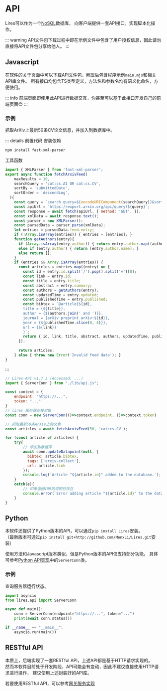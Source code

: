 # API
Lires可以作为一个[NoSQL](https://en.wikipedia.org/wiki/NoSQL)数据库，
向客户端提供一套API接口，实现脚本化操作。

::: warning
API文件包下载过程中即在示例文件中包含了用户授权信息，因此请勿直接将API文件包分享给他人。
:::


## Javascript
在软件的关于页面中可以下载API文件包，解压后包含程序示例`main.mjs`和相关API库文件。
所有接口均包含TS类型定义，方法名和参数名均有语义化命名，方便使用。

::: info
前端页面即使用此API进行数据交互，你甚至可以基于此接口开发自己的前端页面😊
:::

### 示例
抓取ArXiv上最新50条CV论文信息，并加入到数据库中。

::: details 前置代码
安装依赖
```sh
npm install fast-xml-parser
```
工具函数
```javascript
import { XMLParser } from 'fast-xml-parser';
export async function fetchArxivFeed(
    maxResults = 10,
    searchQuery = 'cat:cs.AI OR cat:cs.CV',
    sortBy = 'submittedDate',
    sortOrder = 'descending',
  ){
    const query = `search_query=${encodeURIComponent(searchQuery)}&sortBy=${sortBy}&sortOrder=${sortOrder}&max_results=${maxResults}`;
    const apiUrl = `https://export.arxiv.org/api/query?${query}`;
    const response = await fetch(apiUrl, { method: 'GET', });
    const xmlData = await response.text();
    const parser = new XMLParser();
    const parsedData = parser.parse(xmlData);
    let entries = parsedData.feed.entry;
    if (!Array.isArray(entries)) { entries = [entries]; }
    function getAuthors(entry){
      if (Array.isArray(entry.author)) { return entry.author.map((author) => author.name); }
      else if (entry.author) { return [entry.author.name]; }
      else return [];
    }
    if (entries && Array.isArray(entries)) {
      const articles = entries.map((entry) => {
        const id = entry.id.split('/').pop().split('v')[0];
        const link = entry.id;
        const title = entry.title;
        const abstract = entry.summary;
        const authors = getAuthors(entry);
        const updatedTime = entry.updated;
        const publishedTime = entry.published;
        const bibtex = `@article{${id},
        title = {${title}},
        author = {${authors.join(' and ')}},
        journal = {arXiv preprint arXiv:${id}},
        year = {${publishedTime.slice(0, 4)}},
        url = {${link}}
        }`;
        return { id, link, title, abstract, authors, updatedTime, publishedTime, bibtex};
      });
  
      return articles;
    } else { throw new Error('Invalid feed data'); }
}
```
:::

```javascript
// Lires-API v1.7.3 (Accessed: ...)
import { ServerConn } from "./lib/api.js";

const context = {
    endpoint: "https://...",
    token: "..."
}
// lires 服务器连接对象
const conn = new ServerConn(()=>context.endpoint, ()=>context.token)

// 抓取最新50条ArXiv上的文章
const articles = await fetchArxivFeed(50, 'cat:cs.CV');

for (const article of articles) {
    try{
        // 添加到数据库
        await conn.updateDatapoint(null, {
          bibtex: article.bibtex, 
          tags: ['arxiv-collect'], 
          url: article.link
        });
        console.log(`Article "${article.id}" added to the database.`);
    }
    catch(e){
        // 如果返回409则说明已存在
        console.error(`Error adding article "${article.id}" to the database: ${e}`);
    }
}
```

## Python
本软件还提供了Python版本的API，可以通过`pip install Lires`安装。  
（最新版本可通过`pip install git+http://github.com/MenxLi/Lires.git`安装）

使用方法和Javascript版本类似，但是Python版本的API仅支持部分功能，
具体可参考[Python API实现](https://github.com/MenxLi/Lires/blob/dev/lires/api/server.py)中的`ServerConn`类。

### 示例
查询服务器运行状态。

```python
import asyncio
from lires.api import ServerConn

async def main():
    conn = ServerConn(endpoint="https://...", token="...")
    print(await conn.status())

if __name__ == "__main__":
    asyncio.run(main())
```

## RESTful API
本质上，后端实现了一套RESTful API，上述API都是基于HTTP请求实现的。  
然而本软件目前处于开发阶段，API可能会有变动，因此不建议直接使用HTTP请求进行操作，
建议使用上述封装好的API库。

若要使用RESTful API，可以参考[网关服务实现](https://github.com/MenxLi/Lires/blob/dev/lires_server/main.py)